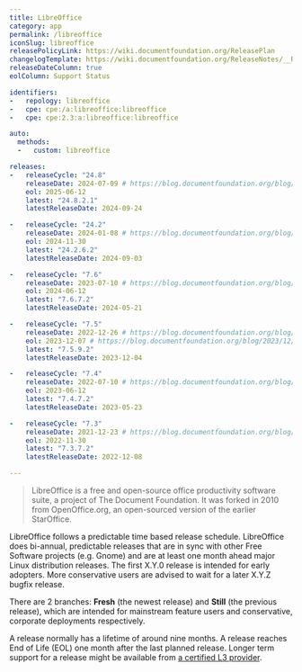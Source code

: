 ```yaml
---
title: LibreOffice
category: app
permalink: /libreoffice
iconSlug: libreoffice
releasePolicyLink: https://wiki.documentfoundation.org/ReleasePlan
changelogTemplate: https://wiki.documentfoundation.org/ReleaseNotes/__RELEASE_CYCLE__
releaseDateColumn: true
eolColumn: Support Status

identifiers:
-   repology: libreoffice
-   cpe: cpe:/a:libreoffice:libreoffice
-   cpe: cpe:2.3:a:libreoffice:libreoffice

auto:
  methods:
  -   custom: libreoffice

releases:
-   releaseCycle: "24.8"
    releaseDate: 2024-07-09 # https://blog.documentfoundation.org/blog/2024/08/22/libreoffice-248/
    eol: 2025-06-12
    latest: "24.8.2.1"
    latestReleaseDate: 2024-09-24

-   releaseCycle: "24.2"
    releaseDate: 2024-01-08 # https://blog.documentfoundation.org/blog/2024/01/31/libreoffice-24-2/
    eol: 2024-11-30
    latest: "24.2.6.2"
    latestReleaseDate: 2024-09-03

-   releaseCycle: "7.6"
    releaseDate: 2023-07-10 # https://blog.documentfoundation.org/blog/2023/08/21/libreoffice-7-6-community/
    eol: 2024-06-12
    latest: "7.6.7.2"
    latestReleaseDate: 2024-05-21

-   releaseCycle: "7.5"
    releaseDate: 2022-12-26 # https://blog.documentfoundation.org/blog/2023/02/02/tdf-announces-libreoffice-75-community/
    eol: 2023-12-07 # https://blog.documentfoundation.org/blog/2023/12/07/libreoffice-764-and-759/
    latest: "7.5.9.2"
    latestReleaseDate: 2023-12-04

-   releaseCycle: "7.4"
    releaseDate: 2022-07-10 # https://blog.documentfoundation.org/blog/2022/08/18/libreoffice-7-4-community/
    eol: 2023-06-12
    latest: "7.4.7.2"
    latestReleaseDate: 2023-05-23

-   releaseCycle: "7.3"
    releaseDate: 2021-12-23 # https://blog.documentfoundation.org/blog/2022/02/02/libreoffice-73-community/
    eol: 2022-11-30
    latest: "7.3.7.2"
    latestReleaseDate: 2022-12-08

---
```


> LibreOffice is a free and open-source office productivity software suite, a project of The
> Document Foundation. It was forked in 2010 from OpenOffice.org, an open-sourced version of the
> earlier StarOffice.

LibreOffice follows a predictable time based release schedule. LibreOffice does bi-annual,
predictable releases that are in sync with other Free Software projects (e.g. Gnome) and are at
least one month ahead major Linux distribution releases. The first X.Y.0 release is intended for
early adopters. More conservative users are advised to wait for a later X.Y.Z bugfix release.

There are 2 branches: **Fresh** (the newest release) and **Still** (the previous release), which are
intended for mainstream feature users and conservative, corporate deployments respectively.

A release normally has a lifetime of around nine months. A release reaches End of Life (EOL) one
month after the last planned release. Longer term support for a release might be available from
[a certified L3 provider](https://www.documentfoundation.org/gethelp/developers/).
